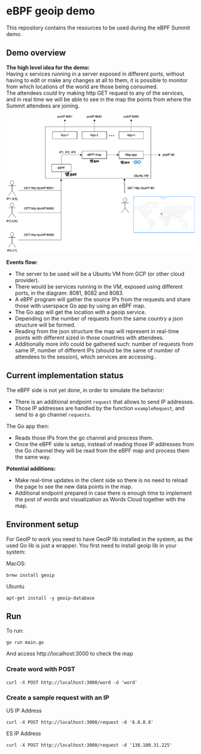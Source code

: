 # eBPF geoip demo
This repository contains the resources to be used during the eBPF Summit demo.

## Demo overview
**The high level idea for the demo:**<br/>
Having x services running in a server exposed in different ports, without having to edit or make any changes at all to them, it is possible to monitor from which locations of the world are those being consumed.<br/>
The attendees could try making http GET request to any of the services, and in real time we will be able to see in the map the points from where the Summit attendees are joining.<br/>


<img src="/docs/demoOverview.png" alt="demoOverviewDiagram">

<br/>

**Events flow:**
* The server to be used will be a Ubuntu VM from GCP (or other cloud provider).
* There would be services running in the VM, exposed using different ports, in the diagram: 8081, 8082 and 8083.
* A eBPF program will gather the source IPs from the requests and share those with userspace Go app by using an eBPF map.
* The Go app will get the location with a geoip service.
* Depending on the number of requests from the same country a json structure will be formed.
* Reading from the json structure the map will represent in real-time points with different sized in those countries with attendees.
* Additionally more info could be gathered such: number of requests from same IP, number of different IPs (should be the same of number of attendees to the session), which services are accessing..

## Current implementation status
The eBPF side is not yet done, in order to simulate the behavior:
* There is an additional endpoint `request` that allows to send IP addresses.
* Those IP addresses are handled by the function `exampleRequest`, and send to a go channel `requests`.

The Go app then:
* Reads those IPs from the go channel and process them. 
* Once the eBPF side is setup, instead of reading those IP addresses from the Go channel they will be read from the eBPF map and process them the same way.

**Potential additions:**
* Make real-time updates in the client side so there is no need to reload the page to see the new data points in the map.
* Additional endpoint prepared in case there is enough time to implement the post of words and visualization as Words Cloud together with the map.

## Environment setup
For GeoIP to work you need to have GeoIP lib installed in the system, as the used Go lib is just a wrapper.
You first need to install geoip lib in your system:

MacOS:
```
brew install geoip
```

Ubuntu
```
apt-get install -y geoip-database
```

## Run

To run:

```
go run main.go
```

And access http://localhost:3000 to check the map

### Create word with POST
```
curl -X POST http://localhost:3000/word -d 'word'
```

### Create a sample request with an IP

US IP Address
```
curl -X POST http://localhost:3000/request -d '8.8.8.8'
```

ES IP Address
```
curl -X POST http://localhost:3000/request -d '138.100.31.225'
